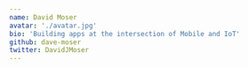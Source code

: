 ```yaml
---
name: David Moser
avatar: './avatar.jpg'
bio: 'Building apps at the intersection of Mobile and IoT'
github: dave-moser
twitter: DavidJMoser
---
```

